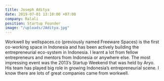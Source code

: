 ```yaml
---
title: Joseph Aditya
date: 2019-07-01 13:10:00 +07:00
company: Ralali
position: Startup Founder
image: "/uploads/JAditya.jpg"
---
```


Workwell by wellspaces.co (previously named Freeware Spaces) is the first co-working space in Indonesia and has been actively building the entrepreneurial eco-system in Indonesia. I learnt a lot from fellow entrepreneurs and mentors from Indonesia or anywhere else. The most impressing event was the 2013’s Startup Weekend that was held by Aryo. His team has played big role in growing Indonesia’s entrepreneurial scene. I know there are lots of great companies came from workwell.
